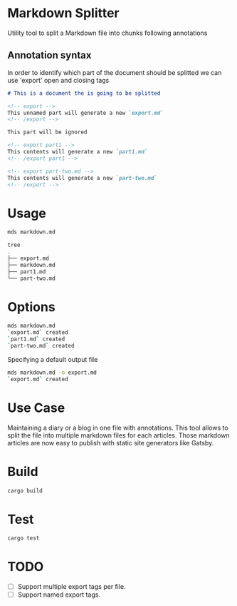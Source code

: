 # Markdown Splitter

Utility tool to split a Markdown file into chunks following annotations

## Annotation syntax

In order to identify which part of the document should be splitted we can use 'export' open and closing tags

```markdown
# This is a document the is going to be splitted

<!-- export -->
This unnamed part will generate a new `export.md`
<!-- /export -->

This part will be ignored

<!-- export part1 -->
This contents will generate a new `part1.md`
<!-- /export part1 -->

<!-- export part-two.md -->
This contents will generate a new `part-two.md`
<!-- /export -->

```

# Usage

```bash
mds markdown.md
```

```bash
tree
.
├── export.md
├── markdown.md
├── part1.md
└── part-two.md
```

# Options

```bash
mds markdown.md
`export.md` created
`part1.md` created
`part-two.md` created
```

Specifying a default output file
```bash
mds markdown.md -o export.md
`export.md` created
```

# Use Case
Maintaining a diary or a blog in one file with annotations. This tool allows to split the file into multiple markdown files for each articles. Those markdown articles are now easy to publish with static site generators like Gatsby.

# Build
```bash
cargo build
```

# Test
```bash
cargo test
```

# TODO
- [ ] Support multiple export tags per file.
- [ ] Support named export tags.